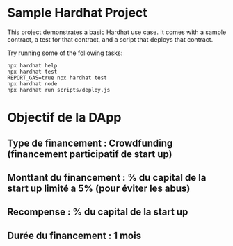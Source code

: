 # Sample Hardhat Project

This project demonstrates a basic Hardhat use case. It comes with a sample contract, a test for that contract, and a script that deploys that contract.

Try running some of the following tasks:

```shell
npx hardhat help
npx hardhat test
REPORT_GAS=true npx hardhat test
npx hardhat node
npx hardhat run scripts/deploy.js
```

# Objectif de la DApp
## Type de financement : Crowdfunding (financement participatif de start up)
## Monttant du financement : % du capital de la start up limité a 5% (pour éviter les abus)
## Recompense : % du capital de la start up
## Durée du financement : 1 mois